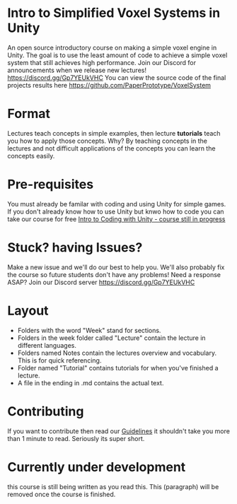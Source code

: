 # Intro to Simplified Voxel Systems in Unity
An open source introductory course on making a simple voxel engine in Unity. The goal is to use the least amount of code to achieve a simple voxel system that still achieves high performance. 
Join our Discord for announcements when we release new lectures! https://discord.gg/Gp7YEUkVHC
You can view the source code of the final projects results here https://github.com/PaperPrototype/VoxelSystem

# Format
Lectures teach concepts in simple examples, then lecture **tutorials** teach you how to apply those concepts. Why? By teaching concepts in the lectures and not difficult applications of the concepts you can learn the concepts easily.

# Pre-requisites
You must already be familar with coding and using Unity for simple games.
If you don't already know how to use Unity but knwo how to code you can take our course for free
[Intro to Coding with Unity - course still in progress](https://github.com/PaperPrototype/Intro-to-Coding-with-Unity)

# Stuck? having Issues?
Make a new issue and we'll do our best to help you. We'll also probably fix the course so future students don't have any problems! Need a response ASAP? Join our Discord server https://discord.gg/Gp7YEUkVHC

# Layout
 - Folders with the word "Week" stand for sections.
 - Folders in the week folder called "Lecture" contain the lecture in different languages.
 - Folders named Notes contain the lectures overview and vocabulary. This is for quick referencing.
 - Folder named "Tutorial" contains tutorials for when you've finished a lecture.
 - A file in the ending in .md contains the actual text.

# Contributing
If you want to contribute then read our [Guidelines](https://github.com/Nanite3D/Nanite-course-Guidelines) it shouldn't take you more than 1 minute to read. Seriously its super short.

 # Currently under development
 this course is still being written as you read this. This (paragraph) will be removed once the course is finished.
